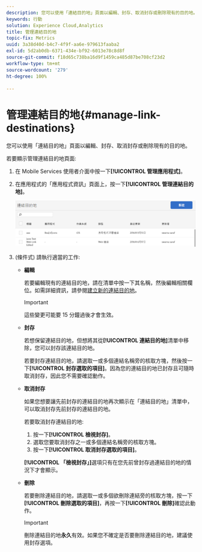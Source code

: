 ```yaml
---
description: 您可以使用「連結目的地」頁面以編輯、封存、取消封存或刪除現有的目的地。
keywords: 行動
solution: Experience Cloud,Analytics
title: 管理連結目的地
topic-fix: Metrics
uuid: 3a38d40d-b4c7-4f9f-aa6e-979613faaba2
exl-id: 5d2ab0db-6371-434e-bf92-6013e78c8d8f
source-git-commit: f18d65c738ba16d9f1459ca485d87be708cf23d2
workflow-type: tm+mt
source-wordcount: '279'
ht-degree: 100%

---
```


# 管理連結目的地{#manage-link-destinations}

您可以使用「連結目的地」頁面以編輯、封存、取消封存或刪除現有的目的地。

若要顯示管理連結目的地頁面:

1. 在 Mobile Services 使用者介面中按一下&#x200B;**[!UICONTROL 管理應用程式]**。
1. 在應用程式的「應用程式資訊」頁面上，按一下&#x200B;**[!UICONTROL 管理連結目的地]**。

   ![連結目的地](assets/link_destinations_list.png)

1. (條件式) 請執行適當的工作:

   * **編輯**

      若要編輯現有的連結目的地，請在清單中按一下其名稱，然後編輯相關欄位。如需詳細資訊，請參閱[建立新的連結目的地](/help/using/acquisition-main/c-manage-link-destinations/t-create-new-app-deep-link-destination.md)。

      >[!IMPORTANT]
      >
      >這些變更可能要 15 分鐘過後才會生效。

   * **封存**

      若想保留連結目的地，但想將其從&#x200B;**[!UICONTROL 連結目的地]**&#x200B;清單中移除，您可以封存該連結目的地。

      若要封存連結目的地，請選取一或多個連結名稱旁的核取方塊，然後按一下&#x200B;**[!UICONTROL 封存選取的項目]**。因為您的連結目的地已封存且可隨時取消封存，因此您不需要確認動作。

   * **取消封存**

      如果您想要讓先前封存的連結目的地再次顯示在「連結目的地」清單中，可以取消封存先前封存的連結目的地。

      若要取消封存連結目的地:

      1. 按一下&#x200B;**[!UICONTROL 檢視封存]**。
      1. 選取您要取消封存之一或多個連結名稱旁的核取方塊。
      1. 按一下&#x200B;**[!UICONTROL 取消封存選取的項目]**。

      **[!UICONTROL 「檢視封存」]**&#x200B;選項只有在您先前曾封存過連結目的地的情況下才會顯示。

   * **刪除**

      若要刪除連結目的地，請選取一或多個欲刪除連結旁的核取方塊，按一下&#x200B;**[!UICONTROL 刪除選取的項目]**，再按一下&#x200B;**[!UICONTROL 刪除]**&#x200B;確認此動作。

      >[!IMPORTANT]
      >
      >刪除連結目的地&#x200B;**永久**&#x200B;有效。如果您不確定是否要刪除連結目的地，建議使用封存選項。
